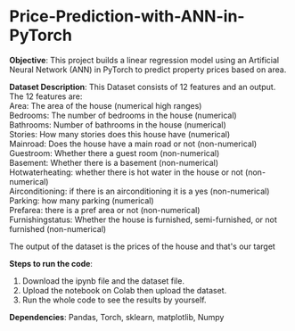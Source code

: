 # Price-Prediction-with-ANN-in-PyTorch
**Objective**:
This project builds a linear regression model using an Artificial Neural Network (ANN) in PyTorch to predict property prices based on area. 

**Dataset Description**:
This Dataset consists of 12 features and an output. The 12 features are: <br> 
Area: The area of the house (numerical high ranges) <br> 
Bedrooms: The number of bedrooms in the house (numerical) <br> 
Bathrooms: Number of bathrooms in the house (numerical) <br> 
Stories: How many stories does this house have (numerical)<br> 
Mainroad: Does the house have a main road or not (non-numerical) <br> 
Guestroom: Whether there a guest room (non-numerical) <br> 
Basement: Whether there is a basement (non-numerical) <br> 
Hotwaterheating: whether there is hot water in the house or not (non-numerical) <br> 
Airconditioning: if there is an airconditioning it is a yes (non-numerical) <br> 
Parking: how many parking (numerical) <br> 
Prefarea: there is a pref area or not (non-numerical) <br> 
Furnishingstatus: Whether the house is furnished, semi-furnished, or not furnished (non-numerical) <br> 

The output of the dataset is the prices of the house and that's our target

**Steps to run the code**:
1. Download the ipynb file and the dataset file.
2. Upload the notebook on Colab then upload the dataset.
3. Run the whole code to see the results by yourself.
   
**Dependencies**:
Pandas, Torch, sklearn, matplotlib, Numpy
